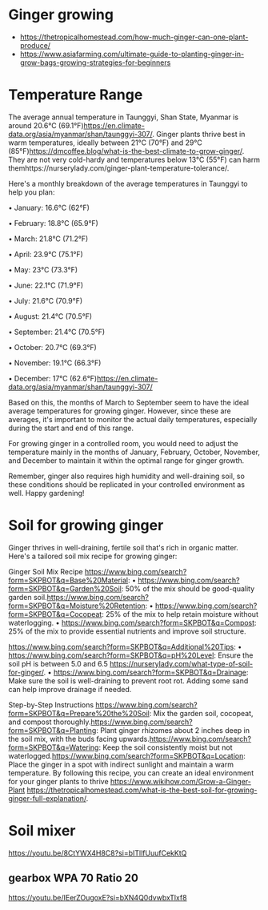 # Ginger growing 

- https://thetropicalhomestead.com/how-much-ginger-can-one-plant-produce/
- https://www.asiafarming.com/ultimate-guide-to-planting-ginger-in-grow-bags-growing-strategies-for-beginners

# Temperature Range

The average annual temperature in Taunggyi, Shan State, Myanmar is around 20.6°C (69.1°F)https://en.climate-data.org/asia/myanmar/shan/taunggyi-307/. Ginger plants thrive best in warm temperatures, ideally between 21°C (70°F) and 29°C (85°F)https://dmcoffee.blog/what-is-the-best-climate-to-grow-ginger/. They are not very cold-hardy and temperatures below 13°C (55°F) can harm themhttps://nurserylady.com/ginger-plant-temperature-tolerance/.

Here's a monthly breakdown of the average temperatures in Taunggyi to help you plan:

•  January: 16.6°C (62°F)

•  February: 18.8°C (65.9°F)

•  March: 21.8°C (71.2°F)

•  April: 23.9°C (75.1°F)

•  May: 23°C (73.3°F)

•  June: 22.1°C (71.9°F)

•  July: 21.6°C (70.9°F)

•  August: 21.4°C (70.5°F)

•  September: 21.4°C (70.5°F)

•  October: 20.7°C (69.3°F)

•  November: 19.1°C (66.3°F)

•  December: 17°C (62.6°F)https://en.climate-data.org/asia/myanmar/shan/taunggyi-307/

Based on this, the months of March to September seem to have the ideal average temperatures for growing ginger. However, since these are averages, it's important to monitor the actual daily temperatures, especially during the start and end of this range.

For growing ginger in a controlled room, you would need to adjust the temperature mainly in the months of January, February, October, November, and December to maintain it within the optimal range for ginger growth.

Remember, ginger also requires high humidity and well-draining soil, so these conditions should be replicated in your controlled environment as well. Happy gardening!


# Soil for growing ginger 

Ginger thrives in well-draining, fertile soil that's rich in organic matter. Here's a tailored soil mix recipe for growing ginger:

Ginger Soil Mix Recipe
https://www.bing.com/search?form=SKPBOT&q=Base%20Material:
•  https://www.bing.com/search?form=SKPBOT&q=Garden%20Soil: 50% of the mix should be good-quality garden soil.https://www.bing.com/search?form=SKPBOT&q=Moisture%20Retention:
•  https://www.bing.com/search?form=SKPBOT&q=Cocopeat: 25% of the mix to help retain moisture without waterlogging.
•  https://www.bing.com/search?form=SKPBOT&q=Compost: 25% of the mix to provide essential nutrients and improve soil structure.

https://www.bing.com/search?form=SKPBOT&q=Additional%20Tips:
•  https://www.bing.com/search?form=SKPBOT&q=pH%20Level: Ensure the soil pH is between 5.0 and 6.5 https://nurserylady.com/what-type-of-soil-for-ginger/.
•  https://www.bing.com/search?form=SKPBOT&q=Drainage: Make sure the soil is well-draining to prevent root rot. Adding some sand can help improve drainage if needed.

Step-by-Step Instructions
https://www.bing.com/search?form=SKPBOT&q=Prepare%20the%20Soil: Mix the garden soil, cocopeat, and compost thoroughly.https://www.bing.com/search?form=SKPBOT&q=Planting: Plant ginger rhizomes about 2 inches deep in the soil mix, with the buds facing upwards.https://www.bing.com/search?form=SKPBOT&q=Watering: Keep the soil consistently moist but not waterlogged.https://www.bing.com/search?form=SKPBOT&q=Location: Place the ginger in a spot with indirect sunlight and maintain a warm temperature.
By following this recipe, you can create an ideal environment for your ginger plants to thrive https://www.wikihow.com/Grow-a-Ginger-Plant https://thetropicalhomestead.com/what-is-the-best-soil-for-growing-ginger-full-explanation/.

# Soil mixer 
https://youtu.be/8CtYWX4H8C8?si=bITllfUuufCekKtQ

## gearbox WPA 70 Ratio 20
https://youtu.be/IEerZOugoxE?si=bXN4Q0dvwbxTlxf8


